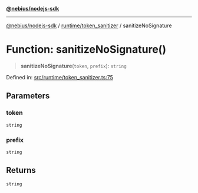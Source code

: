 [**@nebius/nodejs-sdk**](../../../README.md)

---

[@nebius/nodejs-sdk](../../../README.md) / [runtime/token_sanitizer](../README.md) / sanitizeNoSignature

# Function: sanitizeNoSignature()

> **sanitizeNoSignature**(`token`, `prefix`): `string`

Defined in: [src/runtime/token_sanitizer.ts:75](https://github.com/nebius/nodejs-sdk/blob/a37d220b2851e3bf0d396cb03828d544f584df45/src/runtime/token_sanitizer.ts#L75)

## Parameters

### token

`string`

### prefix

`string`

## Returns

`string`
